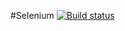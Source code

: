 #Selenium
[![Build status](https://ci.appveyor.com/api/projects/status/q2rmwe2i6ckaonjp?svg=true)](https://ci.appveyor.com/project/Shakhana/selenium)
